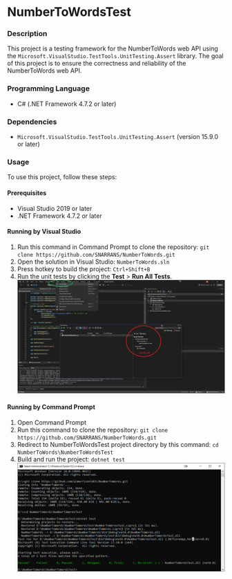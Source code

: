 # NumberToWordsTest

### Description

This project is a testing framework for the NumberToWords web API using the `Microsoft.VisualStudio.TestTools.UnitTesting.Assert` library. The goal of this project is to ensure the correctness and reliability of the NumberToWords web API.

### Programming Language

- C# (.NET Framework 4.7.2 or later)

### Dependencies

- `Microsoft.VisualStudio.TestTools.UnitTesting.Assert` (version 15.9.0 or later)

### Usage

To use this project, follow these steps:

#### Prerequisites

- Visual Studio 2019 or later
- .NET Framework 4.7.2 or later

#### Running by Visual Studio

1. Run this command in Command Prompt to clone the repository: `git clone https://github.com/SNARRANS/NumberToWords.git`
2. Open the solution in Visual Studio: `NumberToWords.sln`
3. Press hotkey to build the project: `Ctrl+Shift+B`
4. Run the unit tests by clicking the **Test** > **Run All Tests**.
   ![picture: run in Visual Studio](../screenshot/screenshot-4.png)

#### Running by Command Prompt

1. Open Command Prompt
2. Run this command to clone the repository: `git clone https://github.com/SNARRANS/NumberToWords.git`
3. Redirect to NumberToWordsTest project directory by this command: `cd NumberToWords\NumberToWordsTest`
4. Build and run the project: `dotnet test`
   ![picture: run in cmd](../screenshot/screenshot-5.png)
